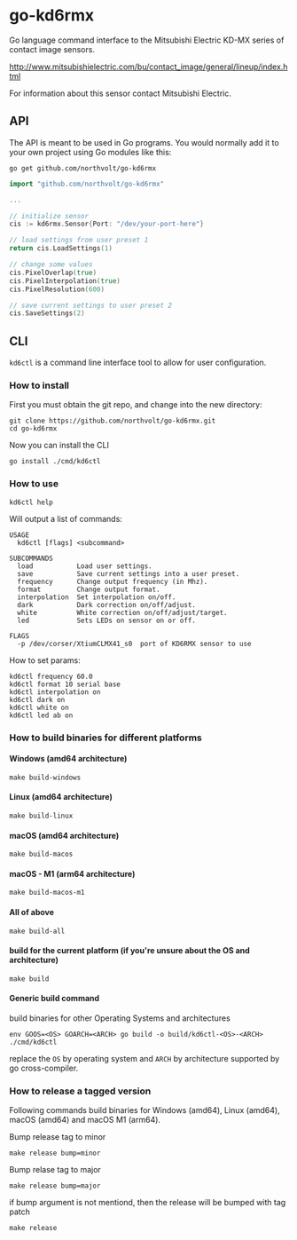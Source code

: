 # go-kd6rmx

Go language command interface to the Mitsubishi Electric KD-MX series of contact image sensors.

http://www.mitsubishielectric.com/bu/contact_image/general/lineup/index.html

For information about this sensor contact Mitsubishi Electric.

## API

The API is meant to be used in Go programs. You would normally add it to your own project using Go modules like this:

```shell
go get github.com/northvolt/go-kd6rmx
```

```go
import "github.com/northvolt/go-kd6rmx"

...

// initialize sensor
cis := kd6rmx.Sensor{Port: "/dev/your-port-here"}

// load settings from user preset 1
return cis.LoadSettings(1)

// change some values 
cis.PixelOverlap(true)
cis.PixelInterpolation(true)
cis.PixelResolution(600)

// save current settings to user preset 2
cis.SaveSettings(2)
```

## CLI

`kd6ctl` is a command line interface tool to allow for user configuration.

### How to install

First you must obtain the git repo, and change into the new directory:

```shell
git clone https://github.com/northvolt/go-kd6rmx.git
cd go-kd6rmx
```

Now you can install the CLI

```shell
go install ./cmd/kd6ctl
```

### How to use

```shell
kd6ctl help
```

Will output a list of commands:

```shell
USAGE
  kd6ctl [flags] <subcommand>

SUBCOMMANDS
  load           Load user settings.
  save           Save current settings into a user preset.
  frequency      Change output frequency (in Mhz).
  format         Change output format.
  interpolation  Set interpolation on/off.
  dark           Dark correction on/off/adjust.
  white          White correction on/off/adjust/target.
  led            Sets LEDs on sensor on or off.

FLAGS
  -p /dev/corser/XtiumCLMX41_s0  port of KD6RMX sensor to use
```

How to set params:

```shell
kd6ctl frequency 60.0
kd6ctl format 10 serial base
kd6ctl interpolation on
kd6ctl dark on
kd6ctl white on
kd6ctl led ab on
```

### How to build binaries for different platforms

#### Windows (amd64 architecture)

```shell
make build-windows
```

#### Linux (amd64 architecture)

```shell
make build-linux
```

#### macOS (amd64 architecture)

```shell
make build-macos
```

#### macOS - M1 (arm64 architecture)

```shell
make build-macos-m1
```

#### All of above

``` shell
make build-all
```

#### build for the current platform (if you're unsure about the OS and architecture)

```shell
make build
```

#### Generic build command
build binaries for other Operating Systems and architectures
```shell
env GOOS=<OS> GOARCH=<ARCH> go build -o build/kd6ctl-<OS>-<ARCH> ./cmd/kd6ctl
```
replace the ```OS``` by operating system and ```ARCH``` by architecture supported by go cross-compiler.

### How to release a tagged version
Following commands build binaries for Windows (amd64), Linux (amd64), macOS (amd64) and macOS M1 (arm64).

Bump release tag to minor
```shell
make release bump=minor
```

Bump relase tag to major
```shell
make release bump=major
```

if bump argument is not mentiond, then the release will be bumped with tag patch
```shell
make release
```
